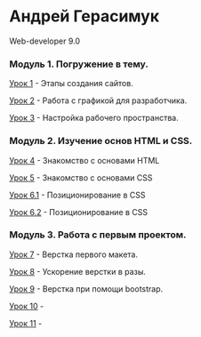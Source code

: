 # Андрей Герасимук
Web-developer 9.0


### Модуль 1. Погружение в тему.
[Урок 1](https://xd.adobe.com/view/ab8fd851-556d-46a1-be06-cd98ede84863 "Прототипирование многостраничного сайта") - 
Этапы создания сайтов.

[Урок 2](https://cloud.mail.ru/public/CQBS/BUp3gnjHD "Вырезать из макета всю графику") - Работа с графикой для разработчика.

[Урок 3](https://cloud.mail.ru/public/Ecar/kEfF3scvD "Настраиваем автообновление страницы browser-sync") - Настройка рабочего пространства.


### Модуль 2. Изучение основ HTML и CSS.
[Урок 4](https://andreygerasimuk.github.io/lesson4/ "Знакомство с основами HTML") - Знакомство с основами HTML

[Урок 5](https://andreygerasimuk.github.io/lesson4/ "Знакомство с основами CSS") - Знакомство с основами CSS

[Урок 6.1](https://andreygerasimuk.github.io/lesson6-1/ "Создать документ html внутри которого должен находится элемент шапка сайта с навигацией") - Позиционирование в CSS

[Урок 6.2](https://andreygerasimuk.github.io/lesson6-2/ "Создать документ HTML, в котором находится блочный элемент") - Позиционирование в CSS


### Модуль 3. Работа с первым проектом.

[Урок 7](https://andreygerasimuk.github.io/lesson7/ "Пробуем верстку на чистом HTML И CSS") - Верстка первого макета.

[Урок 8]( "") - Ускорение верстки в разы.

[Урок 9]( "") - Верстка при помощи bootstrap.

[Урок 10]( "") - 

[Урок 11]( "") - 
